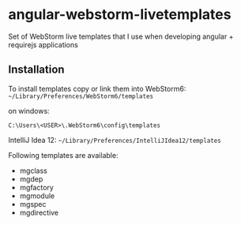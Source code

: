 angular-webstorm-livetemplates
==============================

Set of WebStorm live templates that I use when developing angular + requirejs applications

## Installation
To install templates copy or link them into 
WebStorm6:
`~/Library/Preferences/WebStorm6/templates`

on windows:

`C:\Users\<USER>\.WebStorm6\config\templates`

IntelliJ Idea 12:
`~/Library/Preferences/IntelliJIdea12/templates`

Following templates are available:

* mgclass
* mgdep
* mgfactory
* mgmodule
* mgspec
* mgdirective
